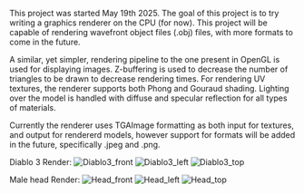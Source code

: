This project was started May 19th 2025.
The goal of this project is to try writing a graphics renderer on the CPU (for now).
This project will be capable of rendering wavefront object files (.obj) files, with more formats to come in the future.

A similar, yet simpler, rendering pipeline to the one present in OpenGL is used for displaying images.
Z-buffering is used to decrease the number of triangles to be drawn to decrease rendering times.
For rendering UV textures, the renderer supports both Phong and Gouraud shading.
Lighting over the model is handled with diffuse and specular reflection for all types of materials.

Currently the renderer uses TGAImage formatting as both input for textures, and output for rendererd models,
however support for formats will be added in the future, specifically .jpeg and .png.


Diablo 3 Render:
![Diablo3_front](images/Diablo3_front.jpg)
![Diablo3_left](images/Diablo3_left.jpg)
![Diablo3_top](images/Diablo3_top_lighting.jpg)


Male head Render:
![Head_front](images/Head_front.jpg)
![Head_left](images/Head_left.jpg)
![Head_top](images/Head_top_lighting.jpg)
